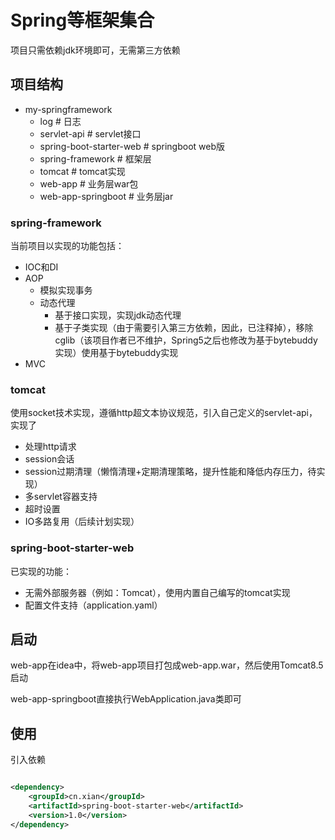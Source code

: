 # Spring等框架集合

项目只需依赖jdk环境即可，无需第三方依赖

## 项目结构

- my-springframework
    - log # 日志
    - servlet-api # servlet接口
    - spring-boot-starter-web # springboot web版
    - spring-framework # 框架层
    - tomcat # tomcat实现
    - web-app # 业务层war包
    - web-app-springboot # 业务层jar

### spring-framework

当前项目以实现的功能包括：

- IOC和DI
- AOP
    - 模拟实现事务
    - 动态代理
        - 基于接口实现，实现jdk动态代理
        - 基于子类实现（由于需要引入第三方依赖，因此，已注释掉），移除cglib（该项目作者已不维护，Spring5之后也修改为基于bytebuddy实现）使用基于bytebuddy实现
- MVC

### tomcat

使用socket技术实现，遵循http超文本协议规范，引入自己定义的servlet-api，实现了

- 处理http请求
- session会话
- session过期清理（懒惰清理+定期清理策略，提升性能和降低内存压力，待实现）
- 多servlet容器支持
- 超时设置
- IO多路复用（后续计划实现）

### spring-boot-starter-web

已实现的功能：

- 无需外部服务器（例如：Tomcat），使用内置自己编写的tomcat实现
- 配置文件支持（application.yaml）

## 启动

web-app在idea中，将web-app项目打包成web-app.war，然后使用Tomcat8.5启动

web-app-springboot直接执行WebApplication.java类即可

## 使用

引入依赖

```xml

<dependency>
    <groupId>cn.xian</groupId>
    <artifactId>spring-boot-starter-web</artifactId>
    <version>1.0</version>
</dependency>
```
